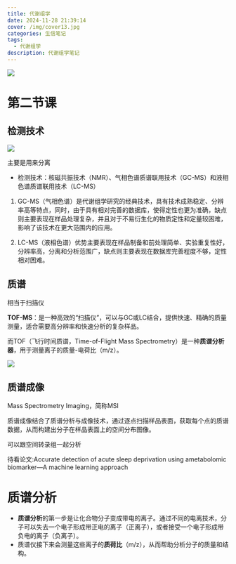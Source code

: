 ```yaml
---
title: 代谢组学
date: 2024-11-28 21:39:14
cover: /img/cover13.jpg
categories: 生信笔记
tags: 
  - 代谢组学
description: 代谢组学笔记
---
```

![](https://pic.imgdb.cn/item/673c6ea3d29ded1a8cd197df.jpg)

# 第二节课

## 检测技术

![](https://pic.imgdb.cn/item/673c6ea1d29ded1a8cd1969f.jpg)

主要是用来分离

- 检测技术：核磁共振技术（NMR）、气相色谱质谱联用技术（GC-MS）和液相色谱质谱联用技术（LC-MS）

1. GC-MS（气相色谱）是代谢组学研究的经典技术，具有技术成熟稳定、分辨率高等特点，同时，由于具有相对完善的数据库，使得定性也更为准确，缺点则主要表现在样品处理复杂，并且对于不易衍生化的物质定性和定量较困难，影响了该技术在更大范围内的应用。

2. LC-MS（液相色谱）优势主要表现在样品制备和前处理简单、实验重复性好，分辨率高，分离和分析范围广，缺点则主要表现在数据库完善程度不够，定性相对困难。



## 质谱

相当于扫描仪

**TOF-MS**：是一种高效的“扫描仪”，可以与GC或LC结合，提供快速、精确的质量测量，适合需要高分辨率和快速分析的复杂样品。

而TOF（飞行时间质谱，Time-of-Flight Mass Spectrometry）是一种**质谱分析器**，用于测量离子的质量-电荷比（m/z）。

![](https://pic.imgdb.cn/item/673c71bcd29ded1a8cd65160.webp)

## 质谱成像

Mass Spectrometry Imaging，简称MSI

质谱成像结合了质谱分析与成像技术，通过逐点扫描样品表面，获取每个点的质谱数据，从而构建出分子在样品表面上的空间分布图像。

可以跟空间转录组一起分析



待看论文:Accurate detection of acute sleep deprivation using ametabolomic biomarker—A machine learning approach


# 质谱分析

- **质谱分析**的第一步是让化合物分子变成带电的离子。通过不同的电离技术，分子可以失去一个电子形成带正电的离子（正离子），或者接受一个电子形成带负电的离子（负离子）。
- 质谱仪接下来会测量这些离子的**质荷比**（m/z），从而帮助分析分子的质量和结构。
















